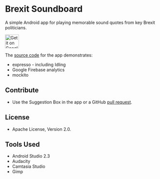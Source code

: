 # Brexit Soundboard
A simple Android app for playing memorable sound quotes from key Brexit politicians.

<a href="https://play.google.com/store/apps/details?id=na.brexitsoundboard&hl=en"><img alt="Get it on Google Play" src="https://play.google.com/intl/en_gb/badges/images/generic/en_badge_web_generic.png" height="45"/></a>

The [source code](https://github.com/jameshnsears/brexitsoundboard) for the app demonstrates:
* expresso - including Idling
* Google Firebase analytics
* mockito

## Contribute
* Use the Suggestion Box in the app or a GitHub [pull request](https://help.github.com/articles/about-pull-requests/).

## License
* Apache License, Version 2.0.

## Tools Used
* Android Studio 2.3
* Audacity
* Camtasia Studio
* Gimp